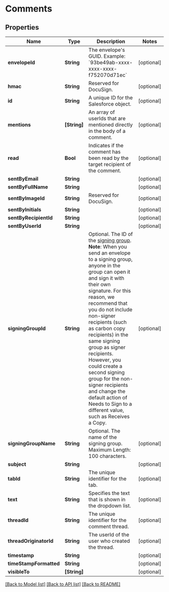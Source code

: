 # Comments

## Properties
Name | Type | Description | Notes
------------ | ------------- | ------------- | -------------
**envelopeId** | **String** | The envelope&#39;s GUID.   Example: &#x60;93be49ab-xxxx-xxxx-xxxx-f752070d71ec&#x60;  | [optional] 
**hmac** | **String** | Reserved for DocuSign. | [optional] 
**id** | **String** | A unique ID for the Salesforce object. | [optional] 
**mentions** | **[String]** | An array of userIds that are mentioned directly in the body of a comment. | [optional] 
**read** | **Bool** | Indicates if the comment has been read by the target recipient of the comment. | [optional] 
**sentByEmail** | **String** |  | [optional] 
**sentByFullName** | **String** |  | [optional] 
**sentByImageId** | **String** | Reserved for DocuSign. | [optional] 
**sentByInitials** | **String** |  | [optional] 
**sentByRecipientId** | **String** |  | [optional] 
**sentByUserId** | **String** |  | [optional] 
**signingGroupId** | **String** | Optional. The ID of the [signing group](https://support.docusign.com/en/guides/ndse-user-guide-signing-groups).  **Note**: When you send an envelope to a signing group, anyone in the group can open it and sign it with their own signature. For this reason, we recommend that you do not include non-signer recipients (such as carbon copy recipients) in the same signing group as signer recipients. However, you could create a second signing group for the non-signer recipients and change the default action of Needs to Sign to a different value, such as Receives a Copy.  | [optional] 
**signingGroupName** | **String** | Optional. The name of the signing group.   Maximum Length: 100 characters.  | [optional] 
**subject** | **String** |  | [optional] 
**tabId** | **String** | The unique identifier for the tab. | [optional] 
**text** | **String** | Specifies the text that is shown in the dropdown list.  | [optional] 
**threadId** | **String** | The unique identifier for the comment thread. | [optional] 
**threadOriginatorId** | **String** | The userId of the user who created the thread. | [optional] 
**timestamp** | **String** |  | [optional] 
**timeStampFormatted** | **String** |  | [optional] 
**visibleTo** | **[String]** |  | [optional] 

[[Back to Model list]](../README.md#documentation-for-models) [[Back to API list]](../README.md#documentation-for-api-endpoints) [[Back to README]](../README.md)


